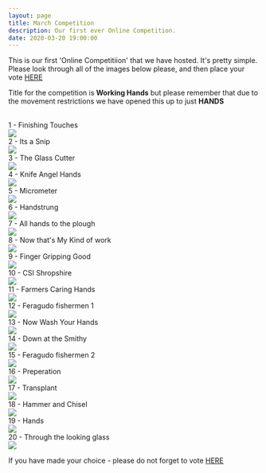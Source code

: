 ```yaml
---
layout: page
title: March Competition
description: Our first ever Online Competition.
date: 2020-03-20 19:00:00
---
```



<p>This is our first 'Online Competitiion' that we have hosted. It's pretty simple. Please look through all of the images below please, and then place your vote <a target="_blank" href="https://surveyhero.com/c/db645d5f">HERE</a></p>

<p>Title for the competition is <strong>Working Hands</strong> but please remember that due to the movement restrictions we have opened this up to just <strong>HANDS</strong></p> 

<br>	

<div class="Number">1 - Finishing Touches</div>
<div>
	<img class="col three Comp_Img" src="{{ site.baseurl }}/assets/img/March_Competition/1 - Finishing Touches.jpg">
</div>
	

<div class="Comp_Img">
	<div class="Number">2 - Its a Snip</div>
	<div><img class="col three Comp_Img" src="{{ site.baseurl }}/assets/img/March_Competition/2 - Its a Snip.jpg"></div>
</div>

<div class="Comp_Img">
	<div class="Number">3 - The Glass Cutter</div>
	<div><img class="col three Comp_Img" src="{{ site.baseurl }}/assets/img/March_Competition/3 - The Glass Cutter.jpg"></div>
</div>

<div class="Comp_Img">
	<div class="Number">4 - Knife Angel Hands</div>
	<div><img class="col three Comp_Img" src="{{ site.baseurl }}/assets/img/March_Competition/4 - Knife Angel Hands.jpg"></div>
</div>

<div class="Comp_Img">
	<div class="Number">5 - Micrometer</div>
	<div><img class="col three Comp_Img" src="{{ site.baseurl }}/assets/img/March_Competition/5 - Micrometer.jpg"></div>
</div>

<div class="Comp_Img">
	<div class="Number">6 - Handstrung</div>
	<div><img class="col three Comp_Img" src="{{ site.baseurl }}/assets/img/March_Competition/6 - Handstrung.jpg"></div>
</div>

<div class="Comp_Img">
	<div class="Number">7 - All hands to the plough</div>
	<div><img class="col three Comp_Img" src="{{ site.baseurl }}/assets/img/March_Competition/7 - All hands to the plough.jpg"></div>
</div>

<div class="Comp_Img">
	<div class="Number">8 - Now that's My Kind of work</div>
	<div><img class="col three Comp_Img" src="{{ site.baseurl }}/assets/img/March_Competition/8 - Now that's My Kind of work.jpg"></div>
</div>

<div class="Comp_Img">
	<div class="Number">9 - Finger Gripping Good</div>
	<div><img class="col three Comp_Img" src="{{ site.baseurl }}/assets/img/March_Competition/9 - Finger Gripping Good.jpg"></div>
</div>

<div class="Comp_Img">
	<div class="Number">10 - CSI Shropshire</div>
	<div><img class="col three Comp_Img" src="{{ site.baseurl }}/assets/img/March_Competition/10 - CSI Shropshire.jpg"></div>
</div>

<div class="Comp_Img">
	<div class="Number">11 - Farmers Caring Hands</div>
	<div><img class="col three Comp_Img" src="{{ site.baseurl }}/assets/img/March_Competition/11 - Farmers Caring Hands.jpg"></div>
</div>

<div class="Comp_Img">
	<div class="Number">12 - Feragudo fishermen 1</div>
	<div><img class="col three Comp_Img" src="{{ site.baseurl }}/assets/img/March_Competition/12 - Feragudo fishermen 1.jpg"></div>
</div>

<div class="Comp_Img">
	<div class="Number">13 - Now Wash Your Hands</div>
	<div><img class="col three Comp_Img" src="{{ site.baseurl }}/assets/img/March_Competition/13 - Now Wash Your Hands.jpg"></div>
</div>

<div class="Comp_Img">
	<div class="Number">14 - Down at the Smithy</div>
	<div><img class="col three Comp_Img" src="{{ site.baseurl }}/assets/img/March_Competition/14 - Down at the Smithy.jpg"></div>
</div>

<div class="Comp_Img">
	<div class="Number">15 - Feragudo fishermen 2</div>
	<div><img class="col three Comp_Img" src="{{ site.baseurl }}/assets/img/March_Competition/15 - Feragudo fishermen 2.jpg"></div>
</div>

<div class="Comp_Img">
	<div class="Number">16 - Preperation</div>
	<div><img class="col three Comp_Img" src="{{ site.baseurl }}/assets/img/March_Competition/16 - Preperation.jpg"></div>
</div>

<div class="Comp_Img">
	<div class="Number">17 - Transplant</div>
	<div><img class="col three Comp_Img" src="{{ site.baseurl }}/assets/img/March_Competition/17 - Transplant.jpg"></div>
</div>

<div class="Comp_Img">
	<div class="Number">18 - Hammer and Chisel</div>
	<div><img class="col three Comp_Img" src="{{ site.baseurl }}/assets/img/March_Competition/18 - Hammer and Chisel.jpg"></div>
</div>

<div class="Comp_Img">
	<div class="Number">19 - Hands</div>
	<div><img class="col three Comp_Img" src="{{ site.baseurl }}/assets/img/March_Competition/19 - Hands.jpg"></div>
</div>

<div class="Comp_Img">
	<div class="Number">20 - Through the looking glass</div>
	<div><img class="col three Comp_Img" src="{{ site.baseurl }}/assets/img/March_Competition/20 - Through the looking glass.jpg"></div>
</div>



<p>If you have made your choice - please do not forget to vote <a target="_blank" href="https://surveyhero.com/c/db645d5f">HERE</a></p>



